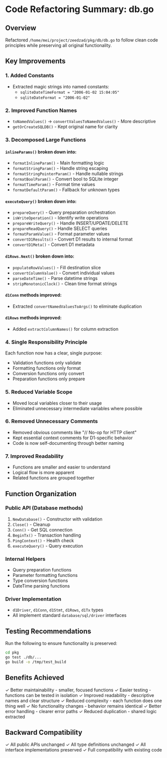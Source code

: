 # Code Refactoring Summary: db.go

## Overview
Refactored `/home/mei/project/zeedzad/pkg/db/db.go` to follow clean code principles while preserving all original functionality.

## Key Improvements

### 1. **Added Constants**
- Extracted magic strings into named constants:
  - `sqliteDateTimeFormat = "2006-01-02 15:04:05"`
  - `sqliteDateFormat = "2006-01-02"`

### 2. **Improved Function Names**
- `toNamedValues()` → `convertValuesToNamedValues()` - More descriptive
- `getOrCreateSQLDB()` - Kept original name for clarity

### 3. **Decomposed Large Functions**

#### `inlineParams()` broken down into:
- `formatInlineParam()` - Main formatting logic
- `formatStringParam()` - Handle string escaping
- `formatStringPointerParam()` - Handle nullable strings
- `formatBoolParam()` - Convert bool to SQLite integer
- `formatTimeParam()` - Format time values
- `formatDefaultParam()` - Fallback for unknown types

#### `executeQuery()` broken down into:
- `prepareQuery()` - Query preparation orchestration
- `isWriteOperation()` - Identify write operations
- `prepareWriteQuery()` - Handle INSERT/UPDATE/DELETE
- `prepareReadQuery()` - Handle SELECT queries
- `formatParamValue()` - Format parameter values
- `convertD1Results()` - Convert D1 results to internal format
- `convertD1Meta()` - Convert D1 metadata

#### `d1Rows.Next()` broken down into:
- `populateRowValues()` - Fill destination slice
- `convertColumnValue()` - Convert individual values
- `parseDateTime()` - Parse datetime strings
- `stripMonotonicClock()` - Clean time format strings

#### `d1Conn` methods improved:
- Extracted `convertNamedValuesToArgs()` to eliminate duplication

#### `d1Rows` methods improved:
- Added `extractColumnNames()` for column extraction

### 4. **Single Responsibility Principle**
Each function now has a clear, single purpose:
- Validation functions only validate
- Formatting functions only format
- Conversion functions only convert
- Preparation functions only prepare

### 5. **Reduced Variable Scope**
- Moved local variables closer to their usage
- Eliminated unnecessary intermediate variables where possible

### 6. **Removed Unnecessary Comments**
- Removed obvious comments like "// No-op for HTTP client"
- Kept essential context comments for D1-specific behavior
- Code is now self-documenting through better naming

### 7. **Improved Readability**
- Functions are smaller and easier to understand
- Logical flow is more apparent
- Related functions are grouped together

## Function Organization

### Public API (Database methods)
1. `NewDatabase()` - Constructor with validation
2. `Close()` - Cleanup
3. `Conn()` - Get SQL connection
4. `BeginTx()` - Transaction handling
5. `PingContext()` - Health check
6. `executeQuery()` - Query execution

### Internal Helpers
- Query preparation functions
- Parameter formatting functions
- Type conversion functions
- DateTime parsing functions

### Driver Implementation
- `d1Driver`, `d1Conn`, `d1Stmt`, `d1Rows`, `d1Tx` types
- All implement standard `database/sql/driver` interfaces

## Testing Recommendations
Run the following to ensure functionality is preserved:
```bash
cd pkg
go test ./db/...
go build -o /tmp/test_build
```

## Benefits Achieved
✓ Better maintainability - smaller, focused functions
✓ Easier testing - functions can be tested in isolation
✓ Improved readability - descriptive names and clear structure
✓ Reduced complexity - each function does one thing well
✓ No functionality changes - behavior remains identical
✓ Better error handling - clearer error paths
✓ Reduced duplication - shared logic extracted

## Backward Compatibility
✓ All public APIs unchanged
✓ All type definitions unchanged
✓ All interface implementations preserved
✓ Full compatibility with existing code
